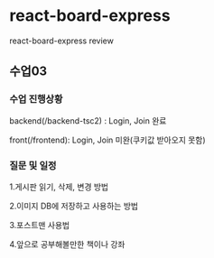 # react-board-express
react-board-express review



## 수업03


### 수업 진행상황

backend(/backend-tsc2) : Login, Join 완료

front(/frontend): Login, Join 미완(쿠키값 받아오지 못함)


### 질문 및 일정

1.게시판 읽기, 삭제, 변경 방법

2.이미지 DB에 저장하고 사용하는 방법

3.포스트맨 사용법

4.앞으로 공부해볼만한 책이나 강좌
